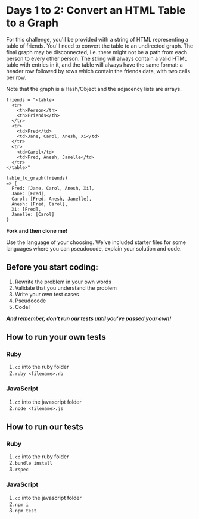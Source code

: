 # Days 1 to 2: Convert an HTML Table to a Graph

For this challenge, you'll be provided with a string of HTML representing a table of friends. You'll need to convert the table to an undirected graph. The final graph may be disconnected, i.e. there might not be a path from each person to every other person. The string will always contain a valid HTML table with entries in it, and the table will always have the same format: a header row followed by rows which contain the friends data, with two cells per row. 

Note that the graph is a Hash/Object and the adjacency lists are arrays.

```
friends = "<table>
  <tr>
    <th>Person</th>
    <th>Friends</th>
  </tr>
  <tr>
    <td>Fred</td>
    <td>Jane, Carol, Anesh, Xi</td>
  </tr>
  <tr>
    <td>Carol</td>
    <td>Fred, Anesh, Janelle</td>
  </tr>
</table>"

table_to_graph(friends)
=> {
  Fred: [Jane, Carol, Anesh, Xi],
  Jane: [Fred],
  Carol: [Fred, Anesh, Janelle],
  Anesh: [Fred, Carol],
  Xi: [Fred],
  Janelle: [Carol]
}
```

**Fork and then clone me!**

Use the language of your choosing. We've included starter files for some languages where you can pseudocode, explain your solution and code.

## Before you start coding:

1. Rewrite the problem in your own words
2. Validate that you understand the problem
3. Write your own test cases
4. Pseudocode
5. Code!

**_And remember, don't run our tests until you've passed your own!_**

## How to run your own tests

### Ruby

1. `cd` into the ruby folder
2. `ruby <filename>.rb`

### JavaScript

1. `cd` into the javascript folder
2. `node <filename>.js`

## How to run our tests

### Ruby

1. `cd` into the ruby folder
2. `bundle install`
3. `rspec`

### JavaScript

1. `cd` into the javascript folder
2. `npm i`
3. `npm test`
